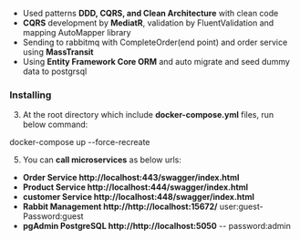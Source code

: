 
* Used patterns **DDD, CQRS, and Clean Architecture** with clean code
*  **CQRS** development by  **MediatR**, validation by FluentValidation and mapping AutoMapper library
* Sending to rabbitmq with CompleteOrder(end point) and order service using **MassTransit**
* Using **Entity Framework Core ORM** and auto migrate and seed dummy data to postgrsql

### Installing

3. At the root directory which include **docker-compose.yml** files, run below command:

docker-compose up --force-recreate


5. You can **call microservices** as below urls:

* **Order Service http://localhost:443/swagger/index.html**
* **Product Service http://localhost:444/swagger/index.html**
* **customer Service http://localhost:448/swagger/index.html**
* **Rabbit Management  http://http://localhost:15672/**   user:guest- Password:guest
* **pgAdmin PostgreSQL http://http://localhost:5050**   -- password:admin

